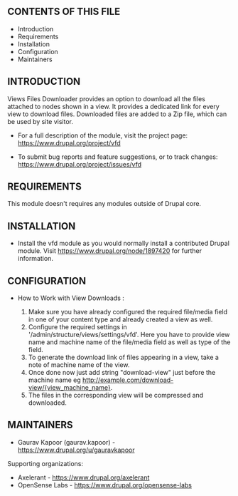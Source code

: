 CONTENTS OF THIS FILE
---------------------

 * Introduction
 * Requirements
 * Installation
 * Configuration
 * Maintainers


INTRODUCTION
------------

Views Files Downloader provides an option to download all the files attached
to nodes shown in a view. It provides a dedicated link for every view to 
download files. Downloaded files are added to a Zip file, which can be used
by site visitor.

 * For a full description of the module, visit the project page:
   https://www.drupal.org/project/vfd

 * To submit bug reports and feature suggestions, or to track changes:
   https://www.drupal.org/project/issues/vfd


REQUIREMENTS
------------

This module doesn't requires any modules outside of Drupal core.

INSTALLATION
------------
 
 * Install the vfd module as you would normally install a
   contributed Drupal module. Visit
   https://www.drupal.org/node/1897420 for further information.

CONFIGURATION
-------------

 * How to Work with View Downloads :

   1. Make sure you have already configured the required file/media field
      in one of your content type and already created a view as well.
   2. Configure the required settings in '/admin/structure/views/settings/vfd'.
      Here you have to provide view name and machine name of the file/media
      field as well as type of the field.    
   2. To generate the download link of files appearing in a view, take a note
      of machine name of the view.
   3. Once done now just add string "download-view" just before the machine
      name eg  http://example.com/download-view/{view_machine_name}.
   4. The files in the corresponding view will be compressed and downloaded.


MAINTAINERS
-----------

 * Gaurav Kapoor (gaurav.kapoor) - https://www.drupal.org/u/gauravkapoor

Supporting organizations:

 * Axelerant - https://www.drupal.org/axelerant
 * OpenSense Labs - https://www.drupal.org/opensense-labs
